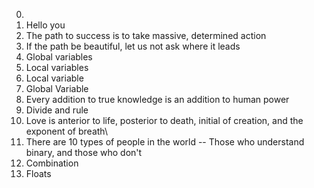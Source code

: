 0. <o>
1. Hello you
2. The path to success is to take massive, determined action
3. If the path be beautiful, let us not ask where it leads
4. Global variables
5. Local variables
6. Local variable
7. Global Variable
8. Every addition to true knowledge is an addition to human power
9. Divide and rule
10. Love is anterior to life, posterior to death, initial of creation, and the exponent of breath\
11. There are 10 types of people in the world -- Those who understand binary, and those who don't
12. Combination
13. Floats
